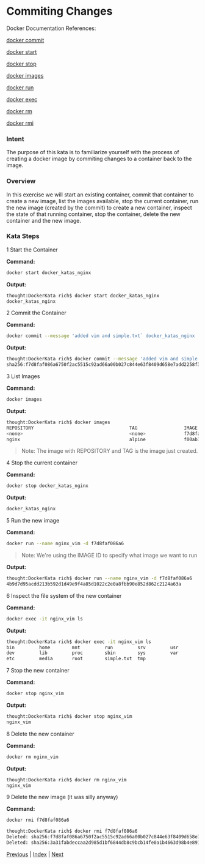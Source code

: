 # Commiting Changes 

Docker Documentation References:

[docker commit](https://docs.docker.com/engine/reference/commandline/commit/)

[docker start](https://docs.docker.com/engine/reference/commandline/start/)

[docker stop](https://docs.docker.com/engine/reference/commandline/stop/)

[docker images](https://docs.docker.com/engine/reference/commandline/images/)

[docker run](https://docs.docker.com/engine/reference/commandline/run/)

[docker exec](https://docs.docker.com/engine/reference/commandline/exec/)

[docker rm](https://docs.docker.com/engine/reference/commandline/rm/)

[docker rmi](https://docs.docker.com/engine/reference/commandline/rmi/)

### Intent

The purpose of this kata is to familiarize yourself with the process of creating a docker image by commiting changes to a container back to the image.

### Overview

In this exercise we will start an existing container, commit that container to create a new image, list the images available, stop the current container, run the new image (created by the commit) to create a new container, inspect the state of that running container, stop the container, delete the new container and the new image.

### Kata Steps

1 Start the Container

**Command:**

```bash
docker start docker_katas_nginx
```

**Output:**

```bash
thought:DockerKata rich$ docker start docker_katas_nginx
docker_katas_nginx
```

2 Commit the Container

**Command:**

```bash
docker commit --message 'added vim and simple.txt` docker_katas_nginx 
```

**Output:**

```bash
thought:DockerKata rich$ docker commit --message 'added vim and simple.txt' docker_katas_nginx
sha256:f7d8faf086a6750f2ac5515c92ad66a00b027c844e63f8409d658e7add2258f3
```

3 List Images

**Command:**

```bash
docker images
```

**Output:**

```bash
thought:DockerKata rich$ docker images
REPOSITORY                                   TAG                 IMAGE ID            CREATED             SIZE
<none>                                       <none>              f7d8faf086a6        37 seconds ago      42.2 MB
nginx                                        alpine              f00ab1b3ac6d        2 weeks ago         15.5 MB
```

> Note: The image with REPOSITORY <none> and TAG <none> is the image just created.

4 Stop the current container

**Command:**

```bash
docker stop docker_katas_nginx
```

**Output:**

```bash
docker_katas_nginx
```

5 Run the new image

**Command:**

```bash
docker run --name nginx_vim -d f7d8faf086a6
```

> Note: We're using the IMAGE ID to specify what image we want to run

**Output:**

```bash
thought:DockerKata rich$ docker run --name nginx_vim -d f7d8faf086a6
4b9d7d95acdd213b592d1d49e9f4a85d1022c2e0a8fbb90e852d862c2124a63a
```

6 Inspect the file system of the new container

**Command:**

```bash
docker exec -it nginx_vim ls
```

**Output:**

```bash
thought:DockerKata rich$ docker exec -it nginx_vim ls
bin         home        mnt         run         srv         usr
dev         lib         proc        sbin        sys         var
etc         media       root        simple.txt  tmp
```

7 Stop the new container

**Command:**

```bash
docker stop nginx_vim
```

**Output:**

```bash
thought:DockerKata rich$ docker stop nginx_vim
nginx_vim
```

8 Delete the new container

**Command:**

```bash
docker rm nginx_vim
```

**Output:**

```bash
thought:DockerKata rich$ docker rm nginx_vim
nginx_vim
```

9 Delete the new image (it was silly anyway)

**Command:**

```bash
docker rmi f7d8faf086a6
```

```bash
thought:DockerKata rich$ docker rmi f7d8faf086a6
Deleted: sha256:f7d8faf086a6750f2ac5515c92ad66a00b027c844e63f8409d658e7add2258f3
Deleted: sha256:3a31fabdeccaa2d985d1bf6844db8c9bcb14fe0a1b4663d98b4e891293d4e1fe
```

[Previous](11_change_container_state.md) | [Index](README.md) | [Next](#)
